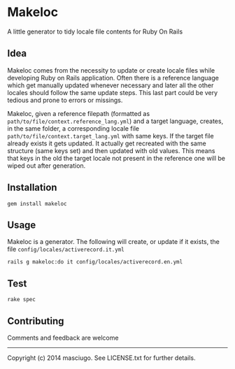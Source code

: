 # Makeloc
A little generator to tidy locale file contents for Ruby On Rails

## Idea
Makeloc comes from the necessity to update or create locale files while developing Ruby on Rails application. Often there is a reference language which get manually updated whenever necessary and later all the other locales should follow the same update steps. This last part could be very tedious and prone to errors or missings. 

Makeloc, given a reference filepath (formatted as `path/to/file/context.reference_lang.yml`) and a target language, creates, in the same folder, a corresponding locale file `path/to/file/context.target_lang.yml` with same keys. If the target file already exists it gets updated. It actually get recreated with the same structure (same keys set) and then updated with old values. This means that keys in the old the target locale not present in the reference one will be wiped out after generation.

## Installation
    gem install makeloc

## Usage
Makeloc is a generator. The following will create, or update if it exists, the file `config/locales/activerecord.it.yml`

    rails g makeloc:do it config/locales/activerecord.en.yml


## Test

    rake spec

## Contributing

Comments and feedback are welcome

----
Copyright (c) 2014 masciugo. See LICENSE.txt for
further details.
